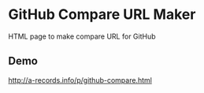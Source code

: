 # GitHub Compare URL Maker
HTML page to make compare URL for GitHub

## Demo
http://a-records.info/p/github-compare.html
